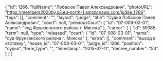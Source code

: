 {
    "id": 1266,
    "fullName": "Лобасюк Павел Александрович",
    "photoURL": "https://members2020by.s3.eu-north-1.amazonaws.com/judge_1266",
    "tags": [],
    "comment": "",
    "layout": "judge",
    "title": "Судья Лобасюк Павел Александрович",
    "court": null,
    "previousCourt": {
        "id": "07-008-03-01",
        "name": "суд Фрунзенского района г. Минска"
    },
    "career": [
        {
            "id": 59385,
            "term": null,
            "type": "released",
            "court": {
                "id": "07-008-03-01",
                "name": "суд Фрунзенского района г. Минска"
            },
            "extra": [],
            "comment": "выход в отставку",
            "house_id": "07-008-03-01",
            "judge_id": 1266,
            "position": "судья",
            "term_type": "",
            "timestamp": "2015-02-11",
            "decree_number": "53"
        }
    ]
}